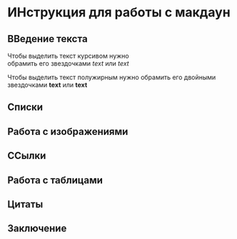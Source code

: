 ﻿# ИНструкция для работы с макдаун

## ВВедение текста

Чтобы выделить текст курсивом нужно  
обрамить его звездочками *text* или _text_  

Чтобы выделить текст полужирным нужно 
обрамить его двойными звездочками **text** или __text__
## Списки

## Работа с изображениями

## ССылки

## Работа с таблицами

## Цитаты

## Заключение